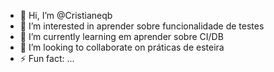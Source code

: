 - 👋 Hi, I’m @Cristianeqb
- 👀 I’m interested in aprender sobre funcionalidade de testes
- 🌱 I’m currently learning em aprender sobre CI/DB
- 💞️ I’m looking to collaborate on práticas de esteira
- ⚡ Fun fact: ...

<!---
Cristianeqb/Cristianeqb is a ✨ special ✨ repository because its `README.md` (this file) appears on your GitHub profile.
You can click the Preview link to take a look at your changes.
--->
